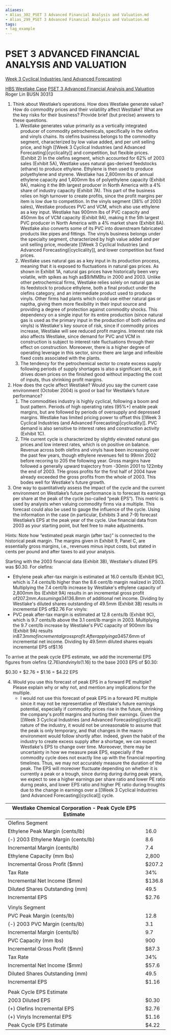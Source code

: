 ```yaml
---
aliases:
- Alias_302_PSET 3 Advanced Financial Analysis and Valuation.md
- Alias_299_PSET 3 Advanced Financial Analysis and Valuation.md
tags:
- tag_example
---
```


# PSET 3 ADVANCED FINANCIAL ANALYSIS AND VALUATION

[Week 3 Cyclical Industries (and Advanced Forecasting)](Week%203%20Cyclical%20Industries%20(and%20Advanced%20Forecasting).md)

[HBS Westlake Case](HBS%20Westlake%20Case.md)
[PSET 3 Advanced Financial Analysis and Valuation](PSET%203%20Advanced%20Financial%20Analysis%20and%20Valuation.md)
Roger Lin
BUSN 30313

1. Think about Westlake’s operations. How does Westlake generate value? How do commodity prices and their volatility affect Westlake? What are the key risks for their business? Provide brief (but precise) answers to these questions.
	1. Westlake generates value primarily as a vertically integrated producer of commodity petrochemicals, specifically in the olefins and vinyls chains. Its olefins business belongs to the commodity segment, characterized by low value added, and per unit selling price, and high [[Week 3 Cyclical Industries (and Advanced Forecasting)|cyclicality]] and competition, but flexible prices. (Exhibit 2) In the olefins segment, which accounted for 62% of 2003 sales (Exhibit 5A), Westlake uses natural gas-derived feedstocks (ethane) to produce ethylene. Ethylene is then used to produce polyethylene and styrene. Westlake has 2,800mm lbs of annual ethylene capacity and 1,400mm lbs of polyethylene capacity (Exhibit 9A), making it the 8th largest producer in North America with a 4% share of industry capacity (Exhibit 7A). This part of the business relies on high turnover to create profits, since the profit margins per item is low due to competition. In the vinyls segment (38% of 2003 sales), Westlake produces PVC and VCM, which also use ethylene as a key input. Westlake has 900mm lbs of PVC capacity and 450mm lbs of VCM capacity (Exhibit 9A), making it the 5th largest PVC producer in North America with a 4% market share (Exhibit 8A). Westlake also converts some of its PVC into downstream fabricated products like pipes and fittings. The vinyls business belongs under the specialty segment, characterized by high value added and per unit selling price, moderate [[Week 3 Cyclical Industries (and Advanced Forecasting)|cyclicality]], and lower competition but fixed prices.
	2. Westlake uses natural gas as a key input in its production process, meaning that it is exposed to fluctuations in natural gas prices. As shown in Exhibit 1A, natural gas prices have historically been very volatile, with spikes as high as$9/MMBtu in 2000 and 2003. Unlike other petrochemical firms, Westlake relies solely on natural gas as its feedstock to produce ethylene, both a final product under the olefins category, and an intermediate product used to produce vinyls. Other firms had plants which could use either natural gas or naptha, giving them more flexibility in their input source and providing a degree of protection against commodity shocks. This dependency on a single input for its entire production (since natural gas is used as the primary input in the production of both olefins and vinyls) is Westlake's key source of risk, since if commodity prices increase, Westlake will see reduced profit margins. Interest rate risk also affects Westlake, since demand for PVC and VCM in construction is subject to interest rate fluctuations through their effect on construction. Moreoever, there is a higher degree of operating leverage in this sector, since there are large and inflexible fixed costs associated with the plants.
	4. The tendency for the petrochemical sector to create excess supply following periods of supply shortages is also a significant risk, as it drives down prices on the finished good without impacting the cost of inputs, thus shrinking profit margins.
2. How does the cycle affect Westlake? Would you say the current case environment (October 2004) is good or bad for Westlake’s future performance?
	1. The commodities industry is highly cyclical, following a boom and bust pattern. Periods of high operating rates (95%+) enable peak margins, but are followed by periods of oversupply and depressed margins. Westlake has limited pricing power to offset this [[Week 3 Cyclical Industries (and Advanced Forecasting)|cyclicality]]. PVC demand is also sensitive to interest rates and construction activity (Exhibit 1C).
	2. THe current cycle is characterized by slightly elevated natural gas prices and low interest rates, which is on positive on balance. Revenue across both olefins and vinyls have been increasing over the past few years, though ethylene revenues fell to 99$m$in 2002 before recoring to 205 the following year. Gross margins have followed a generally upward trajectory from -30$m$in 2001 to 122$m$by the end of 2003. THe gross profits for the first half of 2004 have already exceeded the gross profits from the whole of 2003. This bodes well for Westlake's future growth.
3. One way to quantitatively assess the impact of the cycle and the current environment on Westlake’s future performance is to forecast its earnings per share at the peak of the cycle (so-called “peak EPS”). This metric is used by analysts when valuing commodity firms via a multiple. This forecast could also be used to gauge the influence of the cycle. Using the information in the case (in particular, Exhibits 3 and 7-9) forecast Westlake’s EPS at the peak year of the cycle. Use financial data from 2003 as your starting point, but feel free to make adjustments.

Hints: Note how “estimated peak margin (after tax)” is connected to the historical peak margin. The margins given in Exhibit 9, Panel C, are essentially gross margins, i.e., revenues minus input costs, but stated in cents per pound and after taxes to aid your analysis.

Starting with the 2003 financial data (Exhibit 3B), Westlake's diluted EPS was $0.30.
For olefins:

+ Ethylene peak after-tax margin is estimated at 16.0 cents/lb (Exhibit 9C), which is 7.4 cents/lb higher than the 8.6 cent/lb margin realized in 2003. Multiplying the 7.4 cent/lb increase by Westlake's ethylene capacity of 2,800mm lbs (Exhibit 9A) results in an incremental gross profit of$207.2mm. Assuming a 34% tax rate (Exhibit 9B), this equates to$136.8mm of additional  net income. Dividing by Westlake's diluted shares outstanding of 49.5mm (Exhibit 3B) results in incremental EPS of$2.76
For vinyls:
+ PVC peak after-tax margin is estimated at 12.8 cents/lb (Exhibit 9C), which is 9.7 cents/lb above the 3.1 cent/lb margin in 2003. Multiplying the 9.7 cent/lb increase by Westlake's PVC capacity of 900mm lbs (Exhibit 9A) results in$87.3mm of incremental gross profit. After applying a 34% tax rate, we get$57.6mm of incremental net income. Dividing by 49.5mm diluted shares equals incremental EPS of$1.16

To arrive at the peak cycle EPS estimate, we add the incremental EPS figures from olefins ($2.76) and vinyls ($1.16) to the base 2003 EPS of $0.30:

$0.30 + $2.76 + $1.16 = $4.22 EPS

4. Would you use this forecast of peak EPS in a forward PE multiple? Please explain why or why not, and mention any implications for the multiple.
	+ I would not use this forecast of peak EPS in a forward PE multiple since it may not be representative of Westlake's future earnings potential, especially if commodity prices rise in the future, shrinking the company's profit margins and hurting their earnings. Given the [[Week 3 Cyclical Industries (and Advanced Forecasting)|cyclical]] nature of the industry, it would not be unreasonable to assume that the peak is only temporary, and that changes in the macro environment would follow shortly after. Indeed, given the habit of the industry to create excess supply after a shortage, we can expect Westlake's EPS to change over time. Moreoever, there may be uncertainty in how we measure peak EPS, especially if the commodity cycle does not exactly line up with the financial reporting timelines. Thus, we may not accurately measure the duration of the peak. The EPS will moreover fluctuate depending on whether it is currently a peak or a trough, since during during during peak years, we expect to see a higher earnings per share ratio and lower PE ratio durng peaks, and lower EPS ratio and higher PE ratio during troughts due to the change in earnings over a [[Week 3 Cyclical Industries (and Advanced Forecasting)|cyclical]] cycle.

| Westlake Chemical Corporation - Peak Cycle EPS Estimate |        |
| ------------------------------------------------------- | ------ |
| Olefins Segment                                         |        |
| Ethylene Peak Margin (cents/lb)                         | 16.0   |
| (-) 2003 Ethylene Margin (cents/lb)                     | 8.6    |
| Incremental Margin (cents/lb)                           | 7.4    |
| Ethylene Capacity (mm lbs)                              | 2,800  |
| Incremental Gross Profit ($mm)                          | $207.2 |
| Tax Rate                                                | 34%    |
| Incremental Net Income ($mm)                            | $136.8 |
| Diluted Shares Outstanding (mm)                         | 49.5   |
| Incremental EPS                                         | $2.76  |
|                                                         |        |
| Vinyls Segment                                          |        |
| PVC Peak Margin (cents/lb)                              | 12.8   |
| (-) 2003 PVC Margin (cents/lb)                          | 3.1    |
| Incremental Margin (cents/lb)                           | 9.7    |
| PVC Capacity (mm lbs)                                   | 900    |
| Incremental Gross Profit ($mm)                          | $87.3  |
| Tax Rate                                                | 34%    |
| Incremental Net Income ($mm)                            | $57.6  |
| Diluted Shares Outstanding (mm)                         | 49.5   |
| Incremental EPS                                         | $1.16  |
|                                                         |        |
| Peak Cycle EPS Estimate                                 |        |
| 2003 Diluted EPS                                        | $0.30  |
| (+) Olefins Incremental EPS                             | $2.76  |
| (+) Vinyls Incremental EPS                              | $1.16  |
| Peak Cycle EPS Estimate                                 | $4.22  |
